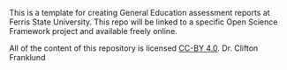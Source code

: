 This is a template for creating General Education assessment reports at Ferris State University. This repo will be linked to a specific Open Science Framework project and available freely online. 

All of the content of this repository is licensed 
[CC-BY 4.0](https://creativecommons.org/licenses/by/4.0/). Dr. Clifton Franklund
